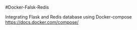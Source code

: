 #Docker-Falsk-Redis

Integrating Flask and Redis database using Docker-compose https://docs.docker.com/compose/
